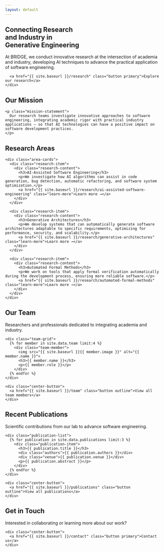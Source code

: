 ```yaml
---
layout: default
---
```


<section class="hero">
  <div class="container">
    <div class="hero-content">
      <h1>Connecting Research<br>and Industry in<br>Generative Engineering</h1>
      <p>At BRIDGE, we conduct innovative research at the intersection of academia and industry, developing AI techniques to advance the practical application of software engineering. </p>
      
      <a href="{{ site.baseurl }}/research" class="button primary">Explore our research</a>
    </div>
  </div>
</section>

<section class="mission">
  <div class="container">
    <h2 class="section-title">Our Mission</h2>
    
    <p class="mission-statement">
      Our research teams investigate innovative approaches to software engineering, integrating academic rigor with practical industry applications — so that AI technologies can have a positive impact on software development practices.
    </p>
  </div>
</section>

<section class="research-areas">
  <div class="container">
    <h2 class="section-title">Research Areas</h2>
    
    <div class="area-cards">
      <div class="research-item">
        <div class="research-content">
          <h3>AI-Assisted Software Engineering</h3>
          <p>We investigate how AI algorithms can assist in code generation, bug detection, automatic refactoring, and software system optimization.</p>
          <a href="{{ site.baseurl }}/research/ai-assisted-software-engineering" class="learn-more">Learn more →</a>
        </div>
      </div>
      
      <div class="research-item">
        <div class="research-content">
          <h3>Generative Architectures</h3>
          <p>We develop systems that can automatically generate software architectures adaptable to specific requirements, optimizing for performance, security, and scalability.</p>
          <a href="{{ site.baseurl }}/research/generative-architectures" class="learn-more">Learn more →</a>
        </div>
      </div>
      
      <div class="research-item">
        <div class="research-content">
          <h3>Automated Formal Methods</h3>
          <p>We work on tools that apply formal verification automatically during the development process, ensuring more reliable software.</p>
          <a href="{{ site.baseurl }}/research/automated-formal-methods" class="learn-more">Learn more →</a>
        </div>
      </div>
    </div>
  </div>
</section>

<section class="team-preview">
  <div class="container">
    <h2 class="section-title">Our Team</h2>
    <p class="section-subtitle">Researchers and professionals dedicated to integrating academia and industry.</p>
    
    <div class="team-grid">
      {% for member in site.data.team limit:4 %}
        <div class="team-member">
          <img src="{{ site.baseurl }}{{ member.image }}" alt="{{ member.name }}">
          <h3>{{ member.name }}</h3>
          <p>{{ member.role }}</p>
        </div>
      {% endfor %}
    </div>
    
    <div class="center-button">
      <a href="{{ site.baseurl }}/team" class="button outline">View all team members</a>
    </div>
  </div>
</section>

<section class="publications-preview">
  <div class="container">
    <h2 class="section-title">Recent Publications</h2>
    <p class="section-subtitle">Scientific contributions from our lab to advance software engineering.</p>
    
    <div class="publication-list">
      {% for publication in site.data.publications limit:3 %}
        <div class="publication-item">
          <h3>{{ publication.title }}</h3>
          <div class="authors">{{ publication.authors }}</div>
          <div class="venue">{{ publication.venue }}</div>
          <p>{{ publication.abstract }}</p>
        </div>
      {% endfor %}
    </div>
    
    <div class="center-button">
      <a href="{{ site.baseurl }}/publications" class="button outline">View all publications</a>
    </div>
  </div>
</section>

<section class="contact-preview">
  <div class="container">
    <h2 class="section-title">Get in Touch</h2>
    <p class="section-subtitle">Interested in collaborating or learning more about our work?</p>
    
    <div class="center-button">
      <a href="{{ site.baseurl }}/contact" class="button primary">Contact us</a>
    </div>
  </div>
</section>